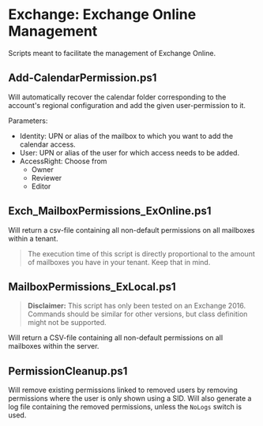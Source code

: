 # Exchange: Exchange Online Management

Scripts meant to facilitate the management of Exchange Online.

## Add-CalendarPermission.ps1

Will automatically recover the calendar folder corresponding to the account's regional configuration and add the given user-permission to it.

Parameters:

- Identity: UPN or alias of the mailbox to which you want to add the calendar access.
- User: UPN or alias of the user for which access needs to be added.
- AccessRight: Choose from
  - Owner
  - Reviewer
  - Editor

## Exch_MailboxPermissions_ExOnline.ps1

Will return a csv-file containing all non-default permissions on all mailboxes within a tenant.
> The execution time of this script is directly proportional to the amount of mailboxes you have in your tenant. Keep that in mind.

## MailboxPermissions_ExLocal.ps1

> **Disclaimer:**
> This script has only been tested on an Exchange 2016. Commands should be similar for other versions, but class definition might not be supported.

Will return a CSV-file containing all non-default permissions on all mailboxes within the server.

## PermissionCleanup.ps1

Will remove existing permissions linked to removed users by removing permissions where the user is only shown using a SID.
Will also generate a log file containing the removed permissions, unless the `NoLogs` switch is used.
